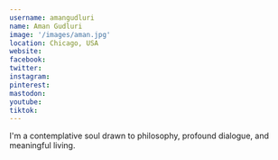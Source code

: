 ```yaml
---
username: amangudluri
name: Aman Gudluri
image: '/images/aman.jpg'
location: Chicago, USA
website:
facebook:
twitter:
instagram:
pinterest:
mastodon:
youtube:
tiktok:
---
```

I'm a contemplative soul drawn to philosophy, profound dialogue, and meaningful living.
